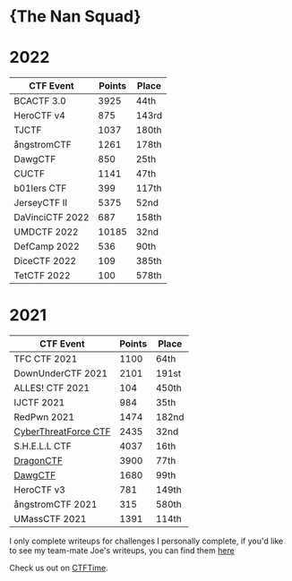 # **{The Nan Squad}**

# 2022

| CTF Event                                                   | Points | Place |
|------------------                                           |--------|-------|
| BCACTF 3.0                                                  | 3925   | 44th  |
| HeroCTF v4	                                                | 875    | 143rd |
| TJCTF                                                       | 1037   | 180th |
| ångstromCTF                                                 | 1261   | 178th |
| DawgCTF                                                     | 850    | 25th  |
| CUCTF                                                       | 1141   | 47th  |
| b01lers CTF	                                                | 399    | 117th |
| JerseyCTF II                                                | 5375   | 52nd  |
| DaVinciCTF 2022                                             | 687    | 158th |
| UMDCTF 2022                                                 | 10185  | 32nd  |
| DefCamp 2022                                                | 536    | 90th  |
| DiceCTF 2022                                                | 109    | 385th |
| TetCTF 2022                                                 | 100    | 578th |


# 2021

| CTF Event                                                   | Points | Place |
|------------------                                           |--------|-------|
| TFC CTF 2021                                                | 1100   | 64th  |
| DownUnderCTF 2021                                           | 2101   | 191st |
| ALLES! CTF 2021                                             | 104    | 450th |
| IJCTF 2021                                                  | 984    | 35th  |
| RedPwn 2021                                                 | 1474   | 182nd |
| [CyberThreatForce CTF](CyberThreatForceCTF/README.md)       | 2435   | 32nd  |
| S.H.E.L.L CTF                                               | 4037   | 16th  |
| [DragonCTF](DragonCTF/README.md)                            | 3900   | 77th  |
| [DawgCTF](DawgCTF/README.md)                                | 1680   | 99th  |
| HeroCTF v3                                                  | 781    | 149th |
| ångstromCTF 2021                                            | 315    | 580th |
| UMassCTF 2021                                               | 1391   | 114th |


I only complete writeups for challenges I personally complete, if you'd like to see my team-mate Joe's writeups, you can find them [here](https://github.com/JoeBentley63/ctf-writeups)

Check us out on [CTFTime](http://ctftime.org/team/150063).
